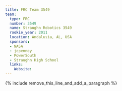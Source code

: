 ```yaml
---
title: FRC Team 3549
team:
  type: FRC
  number: 3549
  name: Straughn Robotics 3549
  rookie_year: 2011
  location: Andalusia, AL, USA
  sponsors:
  - NASA
  - jcpenney
  - PowerSouth
  - Straughn High School
  links:
    Website:
---
```


{% include remove_this_line_and_add_a_paragraph %}